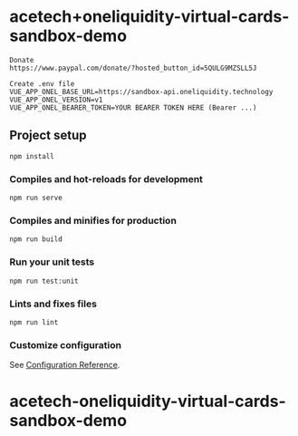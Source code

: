 # acetech+oneliquidity-virtual-cards-sandbox-demo
```
Donate
https://www.paypal.com/donate/?hosted_button_id=5QULG9MZSLL5J
```

```
Create .env file
VUE_APP_ONEL_BASE_URL=https://sandbox-api.oneliquidity.technology
VUE_APP_ONEL_VERSION=v1
VUE_APP_ONEL_BEARER_TOKEN=YOUR BEARER TOKEN HERE (Bearer ...)

```

## Project setup

```
npm install
```

### Compiles and hot-reloads for development

```
npm run serve
```

### Compiles and minifies for production

```
npm run build
```

### Run your unit tests

```
npm run test:unit
```

### Lints and fixes files

```
npm run lint
```

### Customize configuration

See [Configuration Reference](https://cli.vuejs.org/config/).
# acetech-oneliquidity-virtual-cards-sandbox-demo
